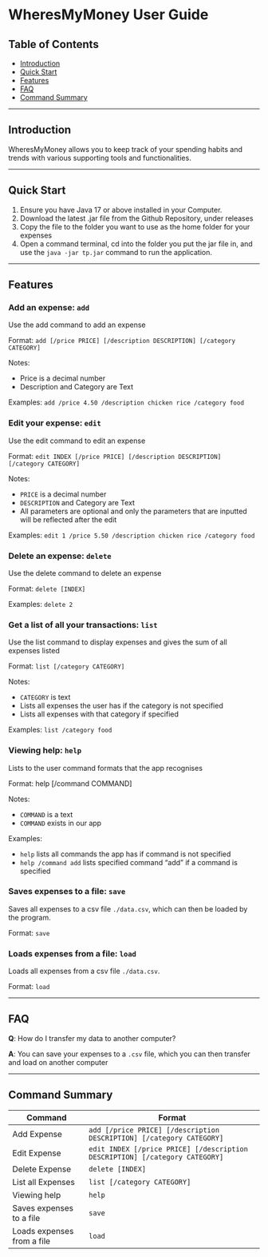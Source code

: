 # WheresMyMoney User Guide


## Table of Contents
- [Introduction](#introduction)
- [Quick Start](#quick-start)
- [Features](#features-)
- [FAQ](#faq)
- [Command Summary](#command-summary)

---

## Introduction

WheresMyMoney allows you to keep track of your spending habits and trends with various supporting tools and functionalities.

---

## Quick Start

1. Ensure you have Java 17 or above installed in your Computer.
2. Download the latest .jar file from the Github Repository, under releases
3. Copy the file to the folder you want to use as the home folder for your expenses
4. Open a command terminal, cd into the folder you put the jar file in, and use the `java -jar tp.jar` command to run the application.

---

## Features 

### Add an expense: `add`

Use the add command to add an expense

Format:  `add [/price PRICE] [/description DESCRIPTION] [/category CATEGORY]`

Notes:
- Price is a decimal number
- Description and Category are Text

Examples: `add /price 4.50 /description chicken rice /category food`

### Edit your expense: `edit`

Use the edit command to edit an expense

Format: `edit INDEX [/price PRICE] [/description DESCRIPTION] [/category CATEGORY]`

Notes:
- `PRICE` is a decimal number
- `DESCRIPTION` and Category are Text
- All parameters are optional and only the parameters that are inputted will be reflected after the edit
 
Examples: `edit 1 /price 5.50 /description chicken rice /category food`

### Delete an expense: `delete`

Use the delete command to delete an expense

Format:  `delete [INDEX]`

Examples: `delete 2`

### Get a list of all your transactions: `list`

Use the list command to display expenses and gives the sum of all expenses listed

Format:  `list [/category CATEGORY]`

Notes:
- `CATEGORY` is text
- Lists all expenses the user has if the category is not specified
- Lists all expenses with that category if specified

Examples: `list /category food`

### Viewing help: `help`

Lists to the user command formats that the app recognises

Format: help [/command COMMAND]

Notes:
- `COMMAND` is a text
- `COMMAND` exists in our app

Examples:
- `help`              lists all commands the app has if command is not specified
- `help /command add` lists specified command “add” if a command is specified

### Saves expenses to a file: `save`

Saves all expenses to a csv file `./data.csv`, which can then  be loaded by the program.

Format: `save`

### Loads expenses from a file: `load`

Loads all expenses from a csv file `./data.csv`.

Format: `load`

---

## FAQ

**Q**: How do I transfer my data to another computer? 

**A**: You can save your expenses to a `.csv` file, which you can then transfer and load on another computer 

---

## Command Summary


| Command     | Format                                                                | 
|-------------|-----------------------------------------------------------------------|
| Add Expense | `add [/price PRICE] [/description DESCRIPTION] [/category CATEGORY]`  |
 | Edit Expense | `edit INDEX [/price PRICE] [/description DESCRIPTION] [/category CATEGORY]` |
| Delete Expense | `delete [INDEX]` |
| List all Expenses |  `list [/category CATEGORY]` | 
| Viewing help | `help` |
| Saves expenses to a file | `save` |
| Loads expenses from a file | `load` |
